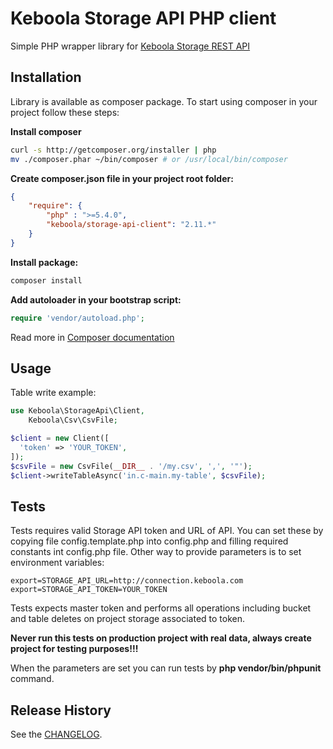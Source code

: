 # Keboola Storage API PHP client

Simple PHP wrapper library for [Keboola Storage REST API](http://docs.keboola.apiary.io/)

## Installation

Library is available as composer package.
To start using composer in your project follow these steps:

**Install composer**
  
```bash
curl -s http://getcomposer.org/installer | php
mv ./composer.phar ~/bin/composer # or /usr/local/bin/composer
```

**Create composer.json file in your project root folder:**
```json
{
    "require": {
        "php" : ">=5.4.0",
        "keboola/storage-api-client": "2.11.*"
    }
}
```

**Install package:**

```bash
composer install
```

**Add autoloader in your bootstrap script:**

```php
require 'vendor/autoload.php';
```

Read more in [Composer documentation](http://getcomposer.org/doc/01-basic-usage.md)

## Usage

Table write example:

```php
use Keboola\StorageApi\Client,
	Keboola\Csv\CsvFile;

$client = new Client([
  'token' => 'YOUR_TOKEN',
]);
$csvFile = new CsvFile(__DIR__ . '/my.csv', ',', '"');
$client->writeTableAsync('in.c-main.my-table', $csvFile);
```

## Tests
Tests requires valid Storage API token and URL of API.
You can set these by copying file config.template.php into config.php and filling required constants int config.php file. Other way to provide parameters is to set environment variables:

    export=STORAGE_API_URL=http://connection.keboola.com
    export=STORAGE_API_TOKEN=YOUR_TOKEN

Tests expects master token and performs all operations including bucket and table deletes on project storage associated to token. 

**Never run this tests on production project with real data, always create project for testing purposes!!!**

When the parameters are set you can run tests by **php vendor/bin/phpunit** command.

## Release History
See the [CHANGELOG](CHANGELOG.md).

